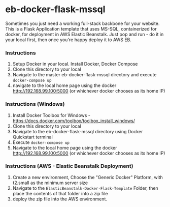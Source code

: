 # eb-docker-flask-mssql
Sometimes you just need a working full-stack backbone for your website.
This is a Flask Application template that uses MS-SQL, containerized for docker, for deployment in AWS Elastic Beanstalk.
Just pop and run - do it in your local first, then once you're happy deploy it to AWS EB.


### Instructions 
1. Setup Docker in your local. Install Docker, Docker Compose
2. Clone this directory to your local
3. Navigate to the master eb-docker-flask-mssql directory and execute `docker-compose up`
4. navigate to the local home page using the docker http://192.168.99.100:5000  (or whichever docker chooses as its home IP)

### Instructions (Windows)
1. Install Docker Toolbox for Windows - https://docs.docker.com/toolbox/toolbox_install_windows/
2. Clone this directory to your local
3. Navigate to the eb-docker-flask-mssql directory using Docker Quickstart terminal
4. Execute `docker-compose up`
5. Navigate to the local home page using the docker http://192.168.99.100:5000  (or whichever docker chooses as its home IP)

### Instructions (AWS - Elastic Beanstalk Deployment)
1. Create a new environment, Choose the "Generic Docker" Platform, with t2.small as the minimum server size 
2. Navigate to the `ElasticBeanstalk-Docker-Flask-Template` Folder, then place the contents of that folder into a zip file
3. deploy the zip file into the AWS environment.
